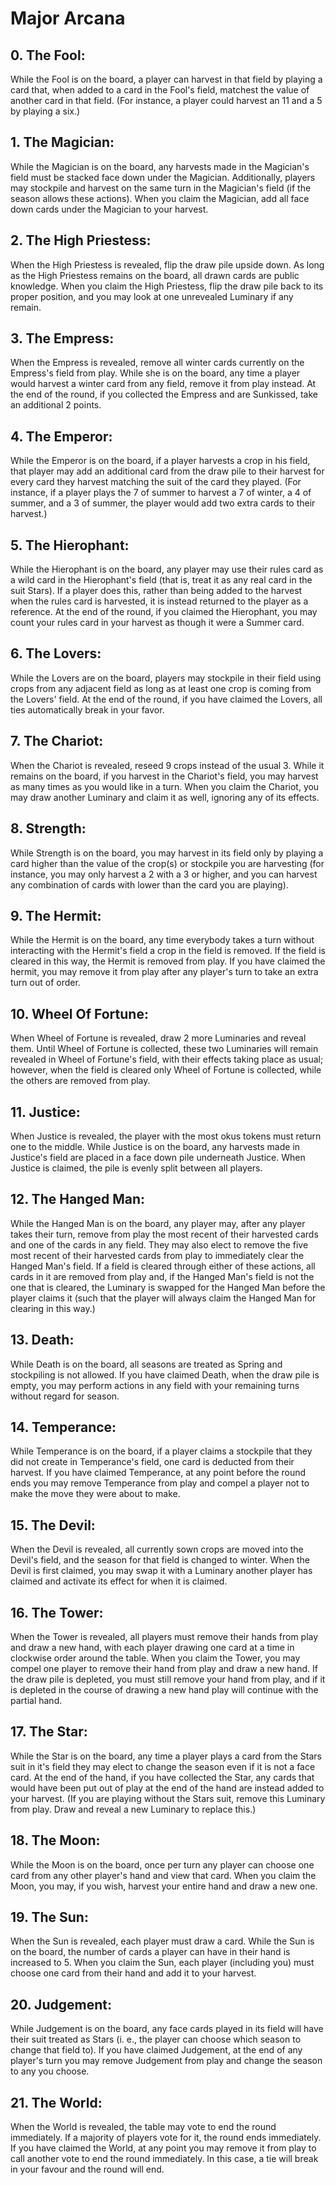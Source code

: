 # Major Arcana

##  0. The Fool:

While the Fool is on the board, a player can harvest in that field by playing a card that, when added to a card in the Fool's field, matchest the value of another card in that field. (For instance, a player could harvest an 11 and a 5 by playing a six.)

##  1. The Magician:

While the Magician is on the board, any harvests made in the Magician's field must be stacked face down under the Magician. Additionally, players may stockpile and harvest on the same turn in the Magician's field (if the season allows these actions). When you claim the Magician, add all face down cards under the Magician to your harvest.

##  2. The High Priestess:

When the High Priestess is revealed, flip the draw pile upside down. As long as the High Priestess remains on the board, all drawn cards are public knowledge. When you claim the High Priestess, flip the draw pile back to its proper position, and you may look at one unrevealed Luminary if any remain.

##  3. The Empress:

When the Empress is revealed, remove all winter cards currently on the Empress's field from play. While she is on the board, any time a player would harvest a winter card from any field, remove it from play instead. At the end of the round, if you collected the Empress and are Sunkissed, take an additional 2 points.

##  4. The Emperor:

While the Emperor is on the board, if a player harvests a crop in his field, that player may add an additional card from the draw pile to their harvest for every card they harvest matching the suit of the card they played. (For instance, if a player plays the 7 of summer to harvest a 7 of winter, a 4 of summer, and a 3 of summer, the player would add two extra cards to their harvest.)

##  5. The Hierophant:

While the Hierophant is on the board, any player may use their rules card as a wild card in the Hierophant's field (that is, treat it as any real card in the suit Stars). If a player does this, rather than being added to the harvest when the rules card is harvested, it is instead returned to the player as a reference. At the end of the round, if you claimed the Hierophant, you may count your rules card in your harvest as though it were a Summer card.

##  6. The Lovers:

While the Lovers are on the board, players may stockpile in their field using crops from any adjacent field as long as at least one crop is coming from the Lovers' field. At the end of the round, if you have claimed the Lovers, all ties automatically break in your favor.

##  7. The Chariot:

When the Chariot is revealed, reseed 9 crops instead of the usual 3. While it remains on the board, if you harvest in the Chariot's field, you may harvest as many times as you would like in a turn. When you claim the Chariot, you may draw another Luminary and claim it as well, ignoring any of its effects.

##  8. Strength:

While Strength is on the board, you may harvest in its field only by playing a card higher than the value of the crop(s) or stockpile you are harvesting (for instance, you may only harvest a 2 with a 3 or higher, and you can harvest any combination of cards with lower than the card you are playing).

##  9. The Hermit:

While the Hermit is on the board, any time everybody takes a turn without interacting with the Hermit's field a crop in the field is removed. If the field is cleared in this way, the Hermit is removed from play. If you have claimed the hermit, you may remove it from play after any player's turn to take an extra turn out of order.

## 10. Wheel Of Fortune:

When Wheel of Fortune is revealed, draw 2 more Luminaries and reveal them. Until Wheel of Fortune is collected, these two Luminaries will remain revealed in Wheel of Fortune's field, with their effects taking place as usual; however, when the field is cleared only Wheel of Fortune is collected, while the others are removed from play.

## 11. Justice:

When Justice is revealed, the player with the most okus tokens must return one to the middle. While Justice is on the board, any harvests made in Justice's field are placed in a face down pile underneath Justice. When Justice is claimed, the pile is evenly split between all players.

## 12. The Hanged Man:

While the Hanged Man is on the board, any player may, after any player takes their turn, remove from play the most recent of their harvested cards and one of the cards in any field. They may also elect to remove the five most recent of their harvested cards from play to immediately clear the Hanged Man's field. If a field is cleared through either of these actions, all cards in it are removed from play and, if the Hanged Man's field is not the one that is cleared, the Luminary is swapped for the Hanged Man before the player claims it (such that the player will always claim the Hanged Man for clearing in this way.)

## 13. Death:

While Death is on the board, all seasons are treated as Spring and stockpiling is not allowed. If you have claimed Death, when the draw pile is empty, you may perform actions in any field with your remaining turns without regard for season.

## 14. Temperance:

While Temperance is on the board, if a player claims a stockpile that they did not create in Temperance's field, one card is deducted from their harvest. If you have claimed Temperance, at any point before the round ends you may remove Temperance from play and compel a player not to make the move they were about to make.

## 15. The Devil:

When the Devil is revealed, all currently sown crops are moved into the Devil's field, and the season for that field is changed to winter. When the Devil is first claimed, you may swap it with a Luminary another player has claimed and activate its effect for when it is claimed.

## 16. The Tower:

When the Tower is revealed, all players must remove their hands from play and draw a new hand, with each player drawing one card at a time in clockwise order around the table. When you claim the Tower, you may compel one player to remove their hand from play and draw a new hand. If the draw pile is depleted, you must still remove your hand from play, and if it is depleted in the course of drawing a new hand play will continue with the partial hand.

## 17. The Star:

While the Star is on the board, any time a player plays a card from the Stars suit in it's field they may elect to change the season even if it is not a face card. At the end of the hand, if you have collected the Star, any cards that would have been put out of play at the end of the hand are instead added to your harvest. (If you are playing without the Stars suit, remove this Luminary from play. Draw and reveal a new Luminary to replace this.)

## 18. The Moon:

While the Moon is on the board, once per turn any player can choose one card from any other player's hand and view that card. When you claim the Moon, you may, if you wish, harvest your entire hand and draw a new one.

## 19. The Sun:

When the Sun is revealed, each player must draw a card. While the Sun is on the board, the number of cards a player can have in their hand is increased to 5. When you claim the Sun, each player (including you) must choose one card from their hand and add it to your harvest.

## 20. Judgement:

While Judgement is on the board, any face cards played in its field will have their suit treated as Stars (i. e., the player can choose which season to change that field to). If you have claimed Judgement, at the end of any player's turn you may remove Judgement from play and change the season to any you choose.

## 21. The World:

When the World is revealed, the table may vote to end the round immediately. If a majority of players vote for it, the round ends immediately. If you have claimed the World, at any point you may remove it from play to call another vote to end the round immediately. In this case, a tie will break in your favour and the round will end.
